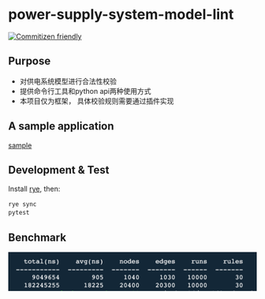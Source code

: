 # power-supply-system-model-lint

[![Commitizen friendly](https://img.shields.io/badge/commitizen-friendly-brightgreen.svg)](http://commitizen.github.io/cz-cli/)

## Purpose

* 对供电系统模型进行合法性校验
* 提供命令行工具和python api两种使用方式
* 本项目仅为框架， 具体校验规则需要通过插件实现

## A sample application

[sample](./tests/test_linter.py)

## Development & Test

Install [rye](https://rye-up.com/guide/installation/), then:

```bash
rye sync
pytest
```

## Benchmark

![Alt text](assets/benchmark.png)
